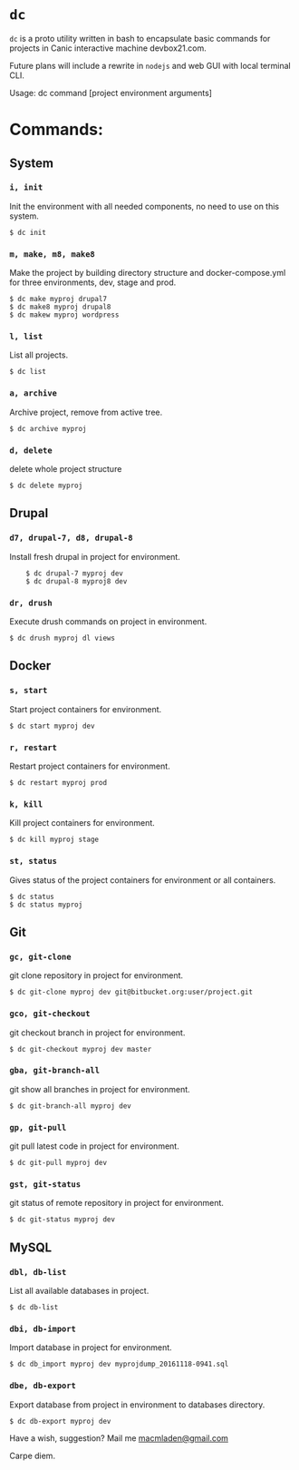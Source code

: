 # `dc`

`dc` is a proto utility written in bash to encapsulate basic commands for projects in Canic interactive machine devbox21.com.

Future plans will include a rewrite in `nodejs` and web GUI with local terminal CLI.

Usage:
  dc command [project environment arguments]

# Commands:

## System

### `i, init`

Init the environment with all needed components, no need to use on this system.

```
$ dc init
```

### `m, make, m8, make8`

Make the project by building directory structure and docker-compose.yml for three environments, dev, stage and prod.

```
$ dc make myproj drupal7
$ dc make8 myproj drupal8
$ dc makew myproj wordpress
```

### `l, list`

List all projects.

```
$ dc list
```

### `a, archive`

Archive project, remove from active tree.

```
$ dc archive myproj
```

### `d, delete`

delete whole project structure

```
$ dc delete myproj
```

## Drupal

### `d7, drupal-7, d8, drupal-8`

Install fresh drupal in project for environment.

```
    $ dc drupal-7 myproj dev
    $ dc drupal-8 myproj8 dev
```

### `dr, drush`

Execute drush commands on project in environment.

```
$ dc drush myproj dl views
```

## Docker

### `s, start`

Start project containers for environment.

```
$ dc start myproj dev
```

### `r, restart`

Restart project containers for environment.

```
$ dc restart myproj prod
```

### `k, kill`

Kill project containers for environment.

```
$ dc kill myproj stage
```

### `st, status`

Gives status of the project containers for environment or all containers.

```
$ dc status
$ dc status myproj
```

## Git

### `gc, git-clone`

git clone repository in project for environment.

```
$ dc git-clone myproj dev git@bitbucket.org:user/project.git
```

### `gco, git-checkout`

git checkout branch in project for environment.

```
$ dc git-checkout myproj dev master
```

### `gba, git-branch-all`

git show all branches in project for environment.

```
$ dc git-branch-all myproj dev
```

### `gp, git-pull`

git pull latest code in project for environment.

```
$ dc git-pull myproj dev
```

### `gst, git-status`

git status of remote repository in project for environment.

```
$ dc git-status myproj dev
```

## MySQL

### `dbl, db-list`

List all available databases in project.

```
$ dc db-list
```

### `dbi, db-import`

Import database in project for environment.

```
$ dc db_import myproj dev myprojdump_20161118-0941.sql
```

### `dbe, db-export`

Export database from project in environment to databases directory.

```
$ dc db-export myproj dev
```

Have a wish, suggestion? Mail me macmladen@gmail.com

Carpe diem.
